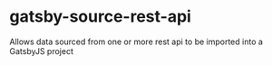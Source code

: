 # gatsby-source-rest-api
Allows data sourced from one or more rest api to be imported into a GatsbyJS project
